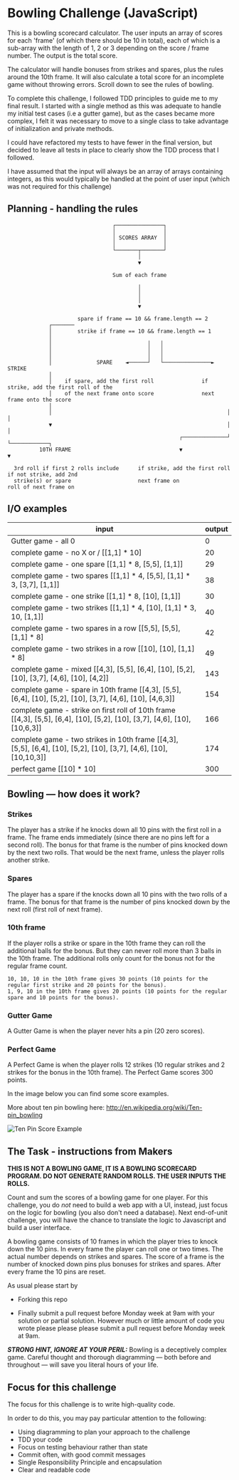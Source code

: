 Bowling Challenge (JavaScript)
=================

This is a bowling scorecard calculator. The user inputs an array of scores for each 'frame' (of which there should be 10 in total), each of which is a sub-array with the length of 1, 2 or 3 depending on the score / frame number. The output is the total score.

The calculator will handle bonuses from strikes and spares, plus the rules around the 10th frame. It will also calculate a total score for an incomplete game without throwing errors. Scroll down to see the rules of bowling.

To complete this challenge, I followed TDD principles to guide me to my final result. I started with a single method as this was adequate to handle my initial test cases (i.e a gutter game), but as the cases became more complex, I felt it was necessary to move to a single class to take advantage of initialization and private methods. 

I could have refactored my tests to have fewer in the final version, but decided to leave all tests in place to clearly show the TDD process that I followed.

I have assumed that the input will always be an array of arrays containing integers, as this would typically be handled at the point of user input (which was not required for this challenge)



## Planning - handling the rules




                                     ┌───────────────┐
                                     │               │
                                     │ SCORES ARRAY  │
                                     │               │
                                     └───────┬───────┘
                                             │
                                             ▼

                                     Sum of each frame

                                             │
                                             │
                                             │
                                             ▼

                          spare if frame == 10 && frame.length == 2
                 ┌───────
                 │        strike if frame == 10 && frame.length == 1
                 │
                 │                              │   │
                 │                              │   │
                 │                              │   │
                 │              SPARE    ◄──────┘   └───────────────►    STRIKE
                 │
                 │    if spare, add the first roll               if strike, add the first roll of the
                 │    of the next frame onto score               next frame onto the score
                 │
                 │                                                       │             │
                 ▼                                                       │             │
                                                          ┌──────────────┘             └────────────┐
              10TH FRAME                                  ▼                                         ▼

      3rd roll if first 2 rolls include      if strike, add the first roll            if not strike, add 2nd
      strike(s) or spare                     next frame on                            roll of next frame on



## I/O examples

| input | output |
|-------|--------|
| Gutter game - all 0 | 0 |
| complete game - no X or / [[1,1] * 10]| 20 |
| complete game - one spare [[1,1] * 8, [5,5], [1,1]] | 29 |
| complete game - two spares [[1,1] * 4, [5,5], [1,1] * 3, [3,7], [1,1]] | 38 |
| complete game - one strike [[1,1] * 8, [10], [1,1]] | 30 |
| complete game - two strikes [[1,1] * 4, [10], [1,1] * 3, 10, [1,1]] | 40 |
| complete game - two spares in a row [[5,5], [5,5], [1,1] * 8] | 42 |
| complete game - two strikes in a row [[10], [10], [1,1] * 8] | 49 |
| complete game - mixed [[4,3], [5,5], [6,4], [10], [5,2], [10], [3,7], [4,6], [10], [4,2]] | 143 |
| complete game - spare in 10th frame [[4,3], [5,5], [6,4], [10], [5,2], [10], [3,7], [4,6], [10], [4,6,3]] | 154 |
| complete game - strike on first roll of 10th frame [[4,3], [5,5], [6,4], [10], [5,2], [10], [3,7], [4,6], [10], [10,6,3]] | 166 |
| complete game - two strikes in 10th frame [[4,3], [5,5], [6,4], [10], [5,2], [10], [3,7], [4,6], [10], [10,10,3]] | 174 |
| perfect game [[10] * 10] | 300 |


## Bowling — how does it work?

### Strikes

The player has a strike if he knocks down all 10 pins with the first roll in a frame. The frame ends immediately (since there are no pins left for a second roll). The bonus for that frame is the number of pins knocked down by the next two rolls. That would be the next frame, unless the player rolls another strike.

### Spares

The player has a spare if the knocks down all 10 pins with the two rolls of a frame. The bonus for that frame is the number of pins knocked down by the next roll (first roll of next frame).

### 10th frame

If the player rolls a strike or spare in the 10th frame they can roll the additional balls for the bonus. But they can never roll more than 3 balls in the 10th frame. The additional rolls only count for the bonus not for the regular frame count.

    10, 10, 10 in the 10th frame gives 30 points (10 points for the regular first strike and 20 points for the bonus).
    1, 9, 10 in the 10th frame gives 20 points (10 points for the regular spare and 10 points for the bonus).

### Gutter Game

A Gutter Game is when the player never hits a pin (20 zero scores).

### Perfect Game

A Perfect Game is when the player rolls 12 strikes (10 regular strikes and 2 strikes for the bonus in the 10th frame). The Perfect Game scores 300 points.

In the image below you can find some score examples.

More about ten pin bowling here: http://en.wikipedia.org/wiki/Ten-pin_bowling

![Ten Pin Score Example](images/example_ten_pin_scoring.png)

## The Task - instructions from Makers

**THIS IS NOT A BOWLING GAME, IT IS A BOWLING SCORECARD PROGRAM. DO NOT GENERATE RANDOM ROLLS. THE USER INPUTS THE ROLLS.**

Count and sum the scores of a bowling game for one player. For this challenge, you do _not_ need to build a web app with a UI, instead, just focus on the logic for bowling (you also don't need a database). Next end-of-unit challenge, you will have the chance to translate the logic to Javascript and build a user interface.

A bowling game consists of 10 frames in which the player tries to knock down the 10 pins. In every frame the player can roll one or two times. The actual number depends on strikes and spares. The score of a frame is the number of knocked down pins plus bonuses for strikes and spares. After every frame the 10 pins are reset.

As usual please start by

* Forking this repo

* Finally submit a pull request before Monday week at 9am with your solution or partial solution.  However much or little amount of code you wrote please please please submit a pull request before Monday week at 9am. 

___STRONG HINT, IGNORE AT YOUR PERIL:___ Bowling is a deceptively complex game. Careful thought and thorough diagramming — both before and throughout — will save you literal hours of your life.

## Focus for this challenge
The focus for this challenge is to write high-quality code.

In order to do this, you may pay particular attention to the following:
* Using diagramming to plan your approach to the challenge
* TDD your code
* Focus on testing behaviour rather than state
* Commit often, with good commit messages
* Single Responsibility Principle and encapsulation
* Clear and readable code

